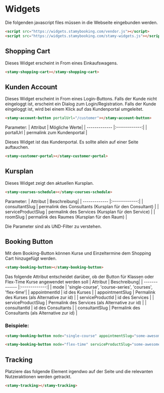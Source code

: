# Widgets

Die folgenden javascript files müssen in die Webseite eingebunden werden.

``` html
<script src="https://widgets.stamybooking.com/vendor.js"></script>
<script src="https://widgets.stamybooking.com/stamy-widgets.js"></script>
```

## Shopping Cart

Dieses Widget erscheint in From eines Einkaufswagens.

``` html
<stamy-shopping-cart></stamy-shopping-cart>
```

## Kunden Account

Dieses Widget erscheint in From eines Login-Buttons.
Falls der Kunde nicht eingeloggt ist, erscheint ein Dialog zum Login/Registration.
Falls der Kunde eingeloggt ist, wird bei einem Klick auf das Kundenportal umgeleitet.

``` html
<stamy-account-button portalUrl="/customer"></stamy-account-button>
```

Parameter:
| Attribut     | Mögliche Werte| 
| ------------- |:-------------:|
| portalUrl     | permalink zum Kundenportal |

Dieses Widget ist das Kundenportal.
Es sollte allein auf einer Seite auftauchen.

``` html
<stamy-customer-portal></stamy-customer-portal>
```

## Kursplan

Dieses Widget zeigt den aktuellen Kursplan.

``` html
<stamy-courses-schedule></stamy-courses-schedule>
```

Parameter:
| Attribut     | Beschreibung| 
| ------------- |:-------------:|
| consultantSlug   | permalink des Consultants (Kursplan für den Consultant) |
| serviceProductSlug   | permalink des Services (Kursplan für den Service) |
| roomSlug   | permalink des Raumes (Kursplan für den Raum) |

Die Parameter sind als UND-Filter zu verstehen.

## Booking Button

Mit dem Booking-Button können Kurse und Einzeltermine dem Shopping Cart hinzugefügt werden.

``` html
<stamy-booking-button></stamy-booking-button>
```

Das folgende Attribut entscheidet darüber, ob der Button für Klassen oder Flex-Time Kurse angewendet werden soll
| Attribut    | Beschreibung| 
| ------------- |:-------------:|
| mode      | 'single-course', 'course-series', 'courses', 'flex-time'|
| appointmentId    | id des Kurses |
| appointmentSlug    | Permalink des Kurses (als Alternative zur id) |
| serviceProductId    | id des Services |
| serviceProductSlug    | Permalink des Services (als Alternative zur id) |
| consultantId    | id des Consultants |
| consultantSlug    | Permalink des Consultants (als Alternative zur id) |

### Beispiele:

``` html
<stamy-booking-button mode="single-course" appointmentSlug="some-awesome-course"></stamy-booking-button>
```

``` html
<stamy-booking-button mode="flex-time" serviceProductSlug="some-awesome-service" consultantSlug="some-awesome-teacher"></stamy-booking-button>
```

## Tracking

Platziere das folgende Element irgendwo auf der Seite und 
die relevanten Nutzeraktionen werden getrackt.

``` html
<stamy-tracking></stamy-tracking>
```
